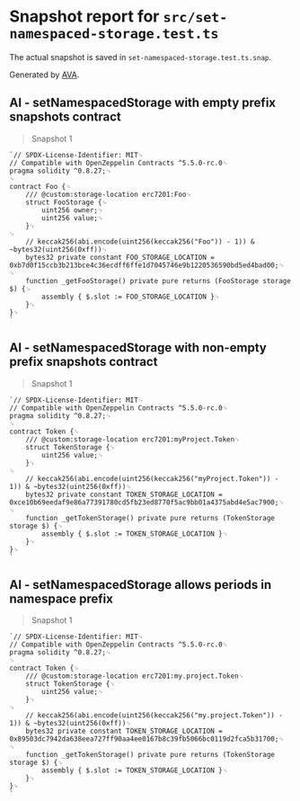# Snapshot report for `src/set-namespaced-storage.test.ts`

The actual snapshot is saved in `set-namespaced-storage.test.ts.snap`.

Generated by [AVA](https://avajs.dev).

## AI - setNamespacedStorage with empty prefix snapshots contract

> Snapshot 1

    `// SPDX-License-Identifier: MIT␊
    // Compatible with OpenZeppelin Contracts ^5.5.0-rc.0␊
    pragma solidity ^0.8.27;␊
    ␊
    contract Foo {␊
        /// @custom:storage-location erc7201:Foo␊
        struct FooStorage {␊
            uint256 owner;␊
            uint256 value;␊
        }␊
    ␊
        // keccak256(abi.encode(uint256(keccak256("Foo")) - 1)) & ~bytes32(uint256(0xff))␊
        bytes32 private constant FOO_STORAGE_LOCATION = 0xb7d0f15ccb3b213bce4c36ecdff6ffe1d7045746e9b1220536590bd5ed4bad00;␊
    ␊
        function _getFooStorage() private pure returns (FooStorage storage $) {␊
            assembly { $.slot := FOO_STORAGE_LOCATION }␊
        }␊
    }␊
    `

## AI - setNamespacedStorage with non-empty prefix snapshots contract

> Snapshot 1

    `// SPDX-License-Identifier: MIT␊
    // Compatible with OpenZeppelin Contracts ^5.5.0-rc.0␊
    pragma solidity ^0.8.27;␊
    ␊
    contract Token {␊
        /// @custom:storage-location erc7201:myProject.Token␊
        struct TokenStorage {␊
            uint256 value;␊
        }␊
    ␊
        // keccak256(abi.encode(uint256(keccak256("myProject.Token")) - 1)) & ~bytes32(uint256(0xff))␊
        bytes32 private constant TOKEN_STORAGE_LOCATION = 0xce10b69eedaf9e86a77391780cd5fb23ed8770f5ac9bb01a4375abd4e5ac7900;␊
    ␊
        function _getTokenStorage() private pure returns (TokenStorage storage $) {␊
            assembly { $.slot := TOKEN_STORAGE_LOCATION }␊
        }␊
    }␊
    `

## AI - setNamespacedStorage allows periods in namespace prefix

> Snapshot 1

    `// SPDX-License-Identifier: MIT␊
    // Compatible with OpenZeppelin Contracts ^5.5.0-rc.0␊
    pragma solidity ^0.8.27;␊
    ␊
    contract Token {␊
        /// @custom:storage-location erc7201:my.project.Token␊
        struct TokenStorage {␊
            uint256 value;␊
        }␊
    ␊
        // keccak256(abi.encode(uint256(keccak256("my.project.Token")) - 1)) & ~bytes32(uint256(0xff))␊
        bytes32 private constant TOKEN_STORAGE_LOCATION = 0x89503dc7942da638eea727ff90aa4ee0167b8c39fb5066bc0119d2fca5b31700;␊
    ␊
        function _getTokenStorage() private pure returns (TokenStorage storage $) {␊
            assembly { $.slot := TOKEN_STORAGE_LOCATION }␊
        }␊
    }␊
    `
